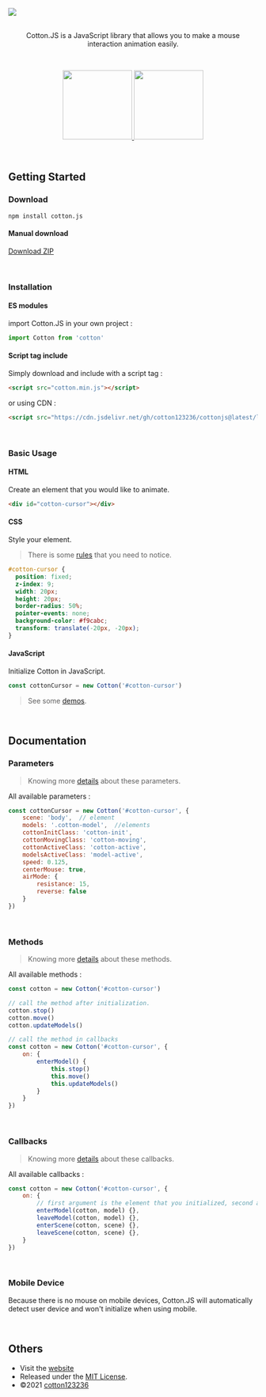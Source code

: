 ![](https://i.imgur.com/THPfqAc.png)
<br>
<br>
<p align="center">Cotton.JS is a JavaScript library that allows you to make a mouse interaction animation easily.</p>
<br>
<p align="center">
<a href="https://cotton123236.github.io/CottonJS/dist/index.html#demos">
  <img src="https://i.imgur.com/7mwrasy.png" width="140" />
</a>
<a href="https://cotton123236.github.io/CottonJS/dist/index.html#documentation">
  <img src="https://i.imgur.com/IJw175G.png" width="140" />
</a>
</p>

<br>

## Getting Started

### Download

```
npm install cotton.js
```
#### Manual download
[Download ZIP](https://github.com/cotton123236/CottonJS/archive/refs/heads/main.zip)

<br>

### Installation

#### ES modules
import Cotton.JS in your own project :
```js
import Cotton from 'cotton'
```
#### Script tag include
Simply download and include with a script tag :
```html
<script src="cotton.min.js"></script>
```
or using CDN :
```html
<script src="https://cdn.jsdelivr.net/gh/cotton123236/cottonjs@latest/lib/cotton.min.js"></script>
```

<br>

### Basic Usage

#### HTML
Create an element that you would like to animate.
```html
<div id="cotton-cursor"></div>
```
#### CSS
Style your element.
>There is some [rules](https://cotton123236.github.io/CottonJS/dist/index.html#usage) that you need to notice.
```css
#cotton-cursor {
  position: fixed;
  z-index: 9;
  width: 20px;
  height: 20px;
  border-radius: 50%;
  pointer-events: none;
  background-color: #f9cabc;
  transform: translate(-20px, -20px);
}
```
#### JavaScript
Initialize Cotton in JavaScript.
```js
const cottonCursor = new Cotton('#cotton-cursor')
```
>See some [demos](https://cotton123236.github.io/CottonJS/dist/index.html#demos).

<br>

## Documentation

### Parameters
>Knowing more [details](https://cotton123236.github.io/CottonJS/dist/index.html#parameters) about these parameters.

All available parameters :
```js
const cottonCursor = new Cotton('#cotton-cursor', {
    scene: 'body',  // element
    models: '.cotton-model',  //elements
    cottonInitClass: 'cotton-init',
    cottonMovingClass: 'cotton-moving',
    cottonActiveClass: 'cotton-active',
    modelsActiveClass: 'model-active',
    speed: 0.125,
    centerMouse: true,
    airMode: {
        resistance: 15,
        reverse: false
    }
})
```

<br>

### Methods
>Knowing more [details](https://cotton123236.github.io/CottonJS/dist/index.html#methods) about these methods.

All available methods :
```js
const cotton = new Cotton('#cotton-cursor')

// call the method after initialization.
cotton.stop()
cotton.move()
cotton.updateModels()

// call the method in callbacks
const cotton = new Cotton('#cotton-cursor', {
    on: {
        enterModel() {
            this.stop()
            this.move()
            this.updateModels()
        }
    }
})
```

<br>

### Callbacks
>Knowing more [details](https://cotton123236.github.io/CottonJS/dist/index.html#callbacks) about these callbacks.

All available callbacks :
```js
const cotton = new Cotton('#cotton-cursor', {
    on: {
        // first argument is the element that you initialized, second argument is the element the mouse is interacting with.
        enterModel(cotton, model) {},
        leaveModel(cotton, model) {},
        enterScene(cotton, scene) {},
        leaveScene(cotton, scene) {},
    }
})
```

<br>

### Mobile Device
Because there is no mouse on mobile devices, Cotton.JS will automatically detect user device and won't initialize when using mobile.

<br>

## Others

* Visit the [website](https://cotton123236.github.io/CottonJS/dist/index.html)
* Released under the [MIT License](https://github.com/cotton123236/CottonJS/blob/main/LICENSE).
* ©2021 [cotton123236](https://github.com/cotton123236)